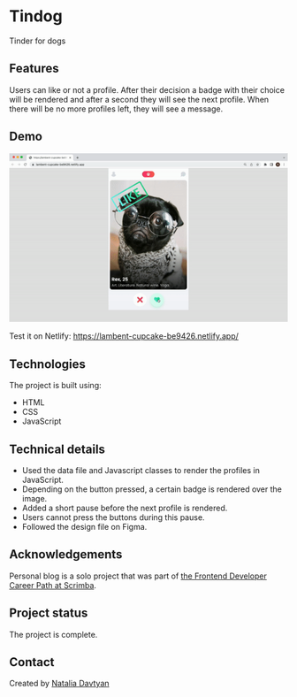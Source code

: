 # Tindog

Tinder for dogs

## Features
Users can like or not a profile. After their decision a badge with their choice will be rendered and after a second they will see the next profile. When there will be no more profiles left, they will see a message.

## Demo
![The demonstration](images/tindog.gif)

Test it on Netlify: https://lambent-cupcake-be9426.netlify.app/

## Technologies
The project is built using:
* HTML
* CSS
* JavaScript

## Technical details
* Used the data file and Javascript classes to render the profiles in JavaScript.
* Depending on the button pressed, a certain badge is rendered over the image.
* Added a short pause before the next profile is rendered.
* Users cannot press the buttons during this pause.
* Followed the design file on Figma.

## Acknowledgements
Personal blog is a solo project that was part of [the Frontend Developer Career Path at Scrimba](https://scrimba.com/learn/frontend).

## Project status
The project is complete.

## Contact
Created by [Natalia Davtyan](https://github.com/nataliadavtyan)